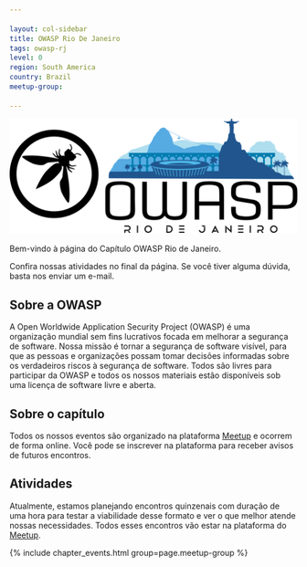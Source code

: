 ```yaml
---

layout: col-sidebar
title: OWASP Rio De Janeiro
tags: owasp-rj
level: 0
region: South America
country: Brazil 
meetup-group: 

---
```

![enter image description here](/assets/images/OWASP-RJ_Banner.png)

Bem-vindo à página do Capítulo OWASP Rio de Janeiro.

Confira nossas atividades no final da página. Se você tiver alguma dúvida, basta nos enviar um e-mail.

## Sobre a OWASP

A Open Worldwide Application Security Project (OWASP) é uma organização mundial sem fins lucrativos focada em melhorar a segurança de software. Nossa missão é tornar a segurança de software visível, para que as pessoas e organizações possam tomar decisões informadas sobre os verdadeiros riscos à segurança de software. Todos são livres para participar da OWASP e todos os nossos materiais estão disponíveis sob uma licença de software livre e aberta.

## Sobre o capítulo

Todos os nossos eventos são organizado na plataforma [Meetup](https://www.meetup.com/owasp-rio-de-janeiro/) e ocorrem de forma online. Você pode se inscrever na plataforma para receber avisos de futuros encontros.

## Atividades

Atualmente, estamos planejando encontros quinzenais com duração de uma hora para testar a viabilidade desse formato e ver o que melhor atende nossas necessidades. Todos esses encontros vão estar na plataforma do [Meetup](https://www.meetup.com/owasp-rio-de-janeiro/).

{% include chapter_events.html group=page.meetup-group %}

